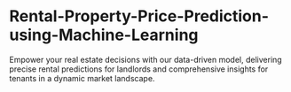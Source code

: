 # Rental-Property-Price-Prediction-using-Machine-Learning
Empower your real estate decisions with our data-driven model, delivering precise rental predictions for landlords and comprehensive insights for tenants in a dynamic market landscape.
